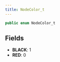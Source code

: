 ```yaml
---
title: NodeColor_t
---
```


```csharp
public enum NodeColor_t
```

## Fields

- **BLACK**: 1
- **RED**: 0

